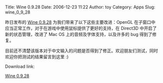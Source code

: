 Title: Wine 0.9.28
Date: 2006-12-23 11:22
Author: toy
Category: Apps
Slug: wine_0_9_28

昨日发布的 [Wine 0.9.28](http://www.winehq.com)
为我们带来了以下这些主要改进：OpenGL
在子窗口中应当正常工作，对于在游戏中使用鼠标提供了更好的支持，在
Direct3D 中开启了新的状态管理，改进了 Mac OS
上的音频及字体支持，以及许多的 bug 得到了修复。

目前还不清楚该版本对于中文输入的问题是否得到了修正。欢迎朋友们测试，同时欢迎你把测试的结果留言到这里
:)

Download link:

[Wine 0.9.28](http://www.winehq.com/site/download)
